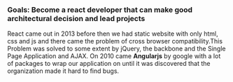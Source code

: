 ### Goals: Become a react developer that can make good architectural decision and lead projects

React came out in 2013 before then we had static website with only html, css and js and there came the problem of cross browser compatibility.This Problem was solved to some extent by jQuery, the backbone and the Single Page Application and AJAX.
On 2010 came **Angularjs** by google with a lot of packages to wrap our application on until it was discovered that the organization made it hard to find bugs.
 
